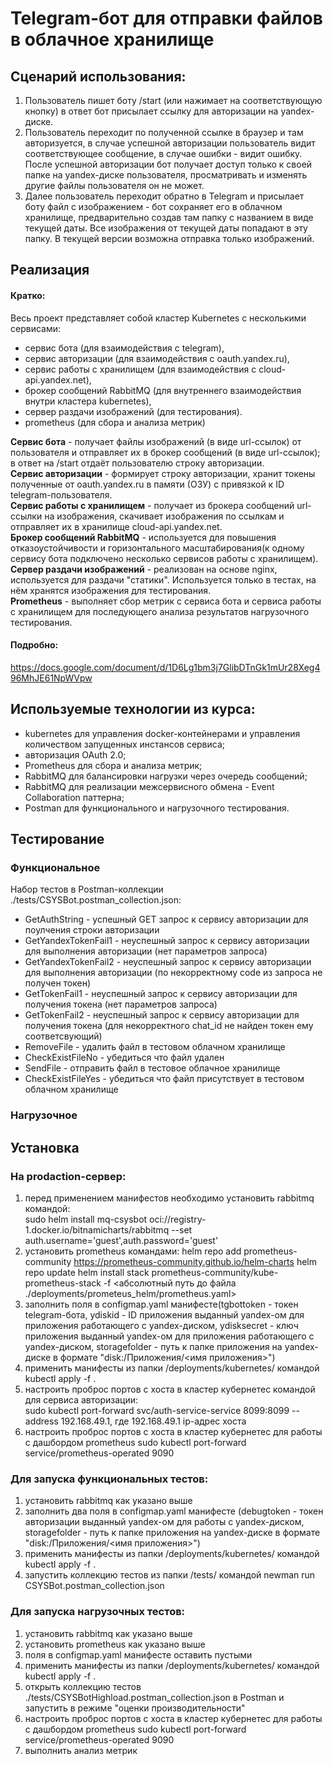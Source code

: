 # Telegram-бот для отправки файлов в облачное хранилище

## Сценарий использования:
1. Пользователь пишет боту /start (или нажимает на соответствующую кнопку) в ответ бот присылает ссылку для авторизации на yandex-диске.
2. Пользователь переходит по полученной ссылке в браузер и там авторизуется, в случае успешной авторизации пользователь видит соответствующее сообщение, в случае ошибки - видит ошибку. После успешной авторизации бот получает доступ только к своей папке на yandex-диске пользователя, просматривать и изменять другие файлы пользователя он не может.
3. Далее пользователь переходит обратно в Telegram и присылает боту файл с изображением - бот сохраняет его в облачном хранилище, предварительно создав там папку с названием в виде текущей даты. Все изображения от текущей даты попадают в эту папку. В текущей версии возможна отправка только изображений.

## Реализация
#### Кратко:      
Весь проект представляет собой кластер Kubernetes с несколькими сервисами:
   - сервис бота (для взаимодействия с telegram),
   - сервис авторизации (для взаимодействия с oauth.yandex.ru),
   - сервис работы с хранилищем (для взаимодействия с cloud-api.yandex.net),
   - брокер сообщений RabbitMQ (для внутреннего взаимодействия внутри кластера kubernetes),
   - сервер раздачи изображений (для тестирования).
   - prometheus (для сбора и анализа метрик)

<strong>Сервис бота</strong> - получает файлы изображений (в виде url-ссылок) от пользователя и отправляет их в брокер сообщений (в виде url-ссылок); в ответ на /start отдаёт пользователю строку авторизации.     
<strong>Сервис авторизации</strong> - формирует строку авторизации, хранит токены полученные от oauth.yandex.ru в памяти (ОЗУ) с привязкой к ID telegram-пользователя.       
<strong>Сервис работы с хранилищем</strong> - получает из брокера сообщений url-ссылки на изображения, скачивает изображения по ссылкам и отправляет их в хранилище cloud-api.yandex.net.     
<strong>Брокер сообщений RabbitMQ</strong> - используется для повышения отказоустойчивости и горизонтального масштабирования(к одному сервису бота подключено несколько сервисов работы с хранилищем).    
<strong>Сервер раздачи изображений</strong> - реализован на основе nginx, используется для раздачи "статики". Используется только в тестах, на нём хранятся изображения для тестирования.     
<strong>Prometheus</strong> - выполняет сбор метрик с сервиса бота и сервиса работы с хранилищем для последующего анализа результатов нагрузочного тестирования.     

#### Подробно:  
https://docs.google.com/document/d/1D6Lg1bm3j7GlibDTnGk1mUr28Xeg496MhJE61NpWVpw
## Используемые технологии из курса: 
- kubernetes для управления docker-контейнерами и управления количеством запущенных инстансов сервиса; 
- авторизация OAuth 2.0; 
- Prometheus для сбора и анализа метрик; 
- RabbitMQ для балансировки нагрузки через очередь сообщений; 
- RabbitMQ для реализации межсервисного обмена - Event Collaboration паттерна;
- Postman для функционального и нагрузочного тестирования.

## Тестирование
### Функциональное
Набор тестов в Postman-коллекции ./tests/CSYSBot.postman_collection.json:    
- GetAuthString - успешный GET запрос к сервису авторизации для поулчения строки авторизации
- GetYandexTokenFail1 - неуспешный запрос к сервису авторизации для выполнения авторизации (нет параметров запроса)
- GetYandexTokenFail2 - неуспешный запрос к сервису авторизации для выполнения авторизации (по некорректному code из запроса не получен токен)
- GetTokenFail1 - неуспешный запрос к сервису авторизации для получения токена (нет параметров запроса)
- GetTokenFail2 - неуспешный запрос к сервису авторизации для получения токена (для некорректного chat_id не найден токен ему соответсвующий)
- RemoveFile - удалить файл в тестовом облачном хранилище
- CheckExistFileNo - убедиться что файл удален
- SendFile - отправить файл в тестовое облачное хранилище
- CheckExistFileYes - убедиться что файл присутствует в тестовом облачном хранилище
### Нагрузочное

## Установка
### На prodaction-сервер:
1. перед применением манифестов необходимо установить rabbitmq командой:    
sudo helm install mq-csysbot oci://registry-1.docker.io/bitnamicharts/rabbitmq --set auth.username='guest',auth.password='guest'
2. установить prometheus командами:
helm repo add prometheus-community https://prometheus-community.github.io/helm-charts
helm repo update
helm install stack prometheus-community/kube-prometheus-stack -f <абсолютный путь до файла ./deployments/prometeus_helm/prometheus.yaml>
3. заполнить поля в configmap.yaml манифесте(tgbottoken - токен telegram-бота, ydiskid - ID приложения выданный yandex-ом для приложения работающего с yandex-диском, ydisksecret - ключ приложения выданный yandex-ом для приложения работающего с yandex-диском, storagefolder - путь к папке приложения на yandex-диске в формате "disk:/Приложения/<имя приложения>")
4. применить манифесты из папки /deployments/kubernetes/ командой kubectl apply -f .
5. настроить проброс портов с хоста в кластер кубернетес командой для сервиса авторизации:    
sudo kubectl port-forward svc/auth-service-service 8099:8099 --address 192.168.49.1, где 192.168.49.1 ip-адрес хоста 
6. настроить проброс портов с хоста в кластер кубернетес для работы с дашбордом prometheus
sudo kubectl port-forward service/prometheus-operated  9090

### Для запуска функциональных тестов:
1. установить rabbitmq как указано выше
2. заполнить два поля в configmap.yaml манифесте (debugtoken - токен авторизации выданный yandex-ом для работы с yandex-диском, storagefolder - путь к папке приложения на yandex-диске в формате "disk:/Приложения/<имя приложения>")
3. применить манифесты из папки /deployments/kubernetes/ командой kubectl apply -f .
4. запустить коллекцию тестов из папки /tests/ командой newman run CSYSBot.postman_collection.json 

### Для запуска нагрузочных тестов:
1. установить rabbitmq как указано выше
2. установить prometheus как указано выше
3. поля в configmap.yaml манифесте оставить пустыми
4. применить манифесты из папки /deployments/kubernetes/ командой kubectl apply -f .
5. открыть коллекцию тестов ./tests/CSYSBotHighload.postman_collection.json в Postman и запустить в режиме "оценки производительности"
6. настроить проброс портов с хоста в кластер кубернетес для работы с дашбордом prometheus
sudo kubectl port-forward service/prometheus-operated  9090
7. выполнить анализ метрик
